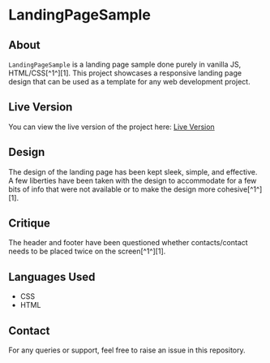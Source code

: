 # LandingPageSample

## About

`LandingPageSample` is a landing page sample done purely in vanilla JS, HTML/CSS[^1^][1]. This project showcases a responsive landing page design that can be used as a template for any web development project.

## Live Version

You can view the live version of the project here: [Live Version](https://suchiroll.github.io/projects/landingpage/index.html)

## Design

The design of the landing page has been kept sleek, simple, and effective. A few liberties have been taken with the design to accommodate for a few bits of info that were not available or to make the design more cohesive[^1^][1].


## Critique

The header and footer have been questioned whether contacts/contact needs to be placed twice on the screen[^1^][1].

## Languages Used

- CSS
- HTML

## Contact

For any queries or support, feel free to raise an issue in this repository.
